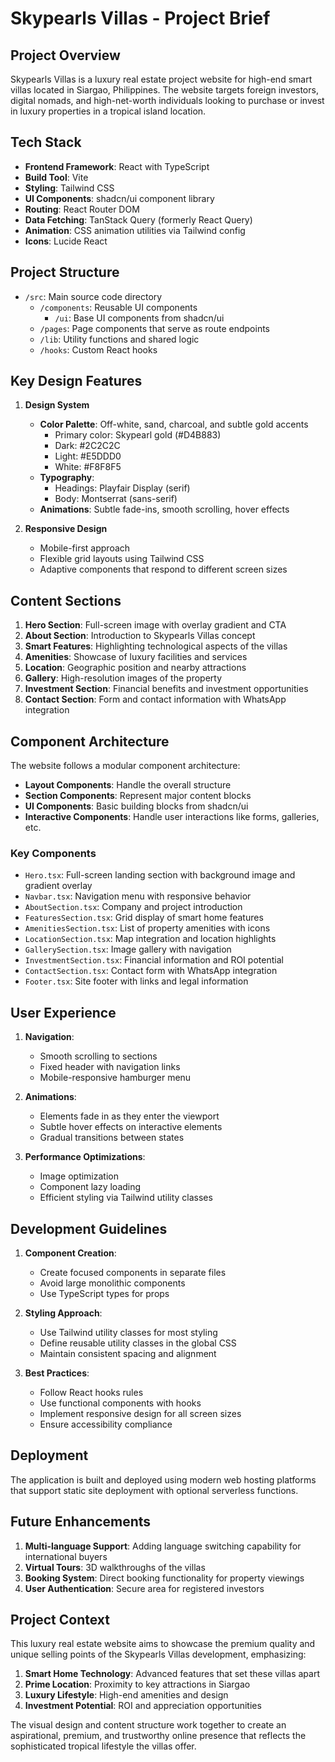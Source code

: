 
# Skypearls Villas - Project Brief

## Project Overview

Skypearls Villas is a luxury real estate project website for high-end smart villas located in Siargao, Philippines. The website targets foreign investors, digital nomads, and high-net-worth individuals looking to purchase or invest in luxury properties in a tropical island location.

## Tech Stack

- **Frontend Framework**: React with TypeScript
- **Build Tool**: Vite
- **Styling**: Tailwind CSS
- **UI Components**: shadcn/ui component library
- **Routing**: React Router DOM
- **Data Fetching**: TanStack Query (formerly React Query)
- **Animation**: CSS animation utilities via Tailwind config
- **Icons**: Lucide React

## Project Structure

- `/src`: Main source code directory
  - `/components`: Reusable UI components
    - `/ui`: Base UI components from shadcn/ui
  - `/pages`: Page components that serve as route endpoints
  - `/lib`: Utility functions and shared logic
  - `/hooks`: Custom React hooks

## Key Design Features

1. **Design System**
   - **Color Palette**: Off-white, sand, charcoal, and subtle gold accents
     - Primary color: Skypearl gold (#D4B883)
     - Dark: #2C2C2C
     - Light: #E5DDD0
     - White: #F8F8F5
   - **Typography**:
     - Headings: Playfair Display (serif)
     - Body: Montserrat (sans-serif)
   - **Animations**: Subtle fade-ins, smooth scrolling, hover effects

2. **Responsive Design**
   - Mobile-first approach
   - Flexible grid layouts using Tailwind CSS
   - Adaptive components that respond to different screen sizes

## Content Sections

1. **Hero Section**: Full-screen image with overlay gradient and CTA
2. **About Section**: Introduction to Skypearls Villas concept
3. **Smart Features**: Highlighting technological aspects of the villas
4. **Amenities**: Showcase of luxury facilities and services
5. **Location**: Geographic position and nearby attractions
6. **Gallery**: High-resolution images of the property
7. **Investment Section**: Financial benefits and investment opportunities
8. **Contact Section**: Form and contact information with WhatsApp integration

## Component Architecture

The website follows a modular component architecture:

- **Layout Components**: Handle the overall structure
- **Section Components**: Represent major content blocks
- **UI Components**: Basic building blocks from shadcn/ui
- **Interactive Components**: Handle user interactions like forms, galleries, etc.

### Key Components

- `Hero.tsx`: Full-screen landing section with background image and gradient overlay
- `Navbar.tsx`: Navigation menu with responsive behavior
- `AboutSection.tsx`: Company and project introduction
- `FeaturesSection.tsx`: Grid display of smart home features
- `AmenitiesSection.tsx`: List of property amenities with icons
- `LocationSection.tsx`: Map integration and location highlights
- `GallerySection.tsx`: Image gallery with navigation
- `InvestmentSection.tsx`: Financial information and ROI potential
- `ContactSection.tsx`: Contact form with WhatsApp integration
- `Footer.tsx`: Site footer with links and legal information

## User Experience

1. **Navigation**: 
   - Smooth scrolling to sections
   - Fixed header with navigation links
   - Mobile-responsive hamburger menu

2. **Animations**:
   - Elements fade in as they enter the viewport
   - Subtle hover effects on interactive elements
   - Gradual transitions between states

3. **Performance Optimizations**:
   - Image optimization
   - Component lazy loading
   - Efficient styling via Tailwind utility classes

## Development Guidelines

1. **Component Creation**:
   - Create focused components in separate files
   - Avoid large monolithic components
   - Use TypeScript types for props

2. **Styling Approach**:
   - Use Tailwind utility classes for most styling
   - Define reusable utility classes in the global CSS
   - Maintain consistent spacing and alignment

3. **Best Practices**:
   - Follow React hooks rules
   - Use functional components with hooks
   - Implement responsive design for all screen sizes
   - Ensure accessibility compliance

## Deployment

The application is built and deployed using modern web hosting platforms that support static site deployment with optional serverless functions.

## Future Enhancements

1. **Multi-language Support**: Adding language switching capability for international buyers
2. **Virtual Tours**: 3D walkthroughs of the villas
3. **Booking System**: Direct booking functionality for property viewings
4. **User Authentication**: Secure area for registered investors

## Project Context

This luxury real estate website aims to showcase the premium quality and unique selling points of the Skypearls Villas development, emphasizing:

1. **Smart Home Technology**: Advanced features that set these villas apart
2. **Prime Location**: Proximity to key attractions in Siargao
3. **Luxury Lifestyle**: High-end amenities and design
4. **Investment Potential**: ROI and appreciation opportunities

The visual design and content structure work together to create an aspirational, premium, and trustworthy online presence that reflects the sophisticated tropical lifestyle the villas offer.
